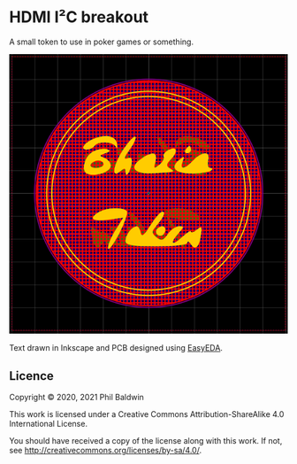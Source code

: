 # HDMI I²C breakout

A small token to use in poker games or something.

![./Capture.png](./Capture.png)

Text drawn in Inkscape and PCB designed using [EasyEDA](https://easyeda.com/).

## Licence

Copyright © 2020, 2021 Phil Baldwin

This work is licensed under a Creative Commons Attribution-ShareAlike 4.0 International License.

You should have received a copy of the license along with this work. If not, see <http://creativecommons.org/licenses/by-sa/4.0/>.
